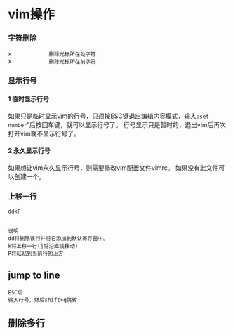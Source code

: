 vim操作
==

### 字符删除
```
x            删除光标所在处字符
X            删除光标所在前字符
```

### 显示行号

#### 1 临时显示行号 
如果只是临时显示vim的行号，只须按ESC键退出编辑内容模式，输入`:set number`”后按回车键，就可以显示行号了。 行号显示只是暂时的，退出vim后再次打开vim就不显示行号了。

#### 2 永久显示行号 
如果想让vim永久显示行号，则需要修改vim配置文件vimrc。 如果没有此文件可以创建一个。

### 上移一行
```
ddkP

 
说明
dd将删除该行并将它添加到默认寄存器中。
k将上移一行(j将沿直线移动)
P将粘贴到当前行的上方
```

## jump to line

```
ESC后
输入行号，然后shift+g跳转
```

## 删除多行

